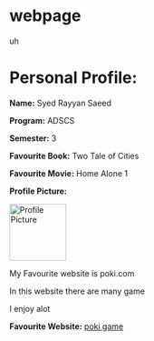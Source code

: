 # webpage
uh
<!DOCTYPE html>
<html lang="en">
<head>
    <meta charset="UTF-8">
    <meta name="viewport" content="width=device-width, initial-scale=1.0">
    <title>Personal Profile</title>
</head>
<body>
    <h1>Personal Profile:</h1>
    <p><b>Name:</b> Syed Rayyan Saeed</p>
    <p><b>Program:</b> ADSCS</p>
    <p><b>Semester:</b> 3</p>
    <p><b>Favourite Book:</b> Two Tale of Cities</p>
    <p><b>Favourite Movie:</b> Home Alone 1</p>
    <p><b>Profile Picture:</b></p>
    <img src="https://encrypted-tbn0.gstatic.com/images?q=tbn:ANd9GcSVJ3PX5GCLjBOI3LcVF6YSZjM1Fnb9dymjGg&s" alt="Profile Picture" style="width:100px; height:100px;">
    <p>My Favourite website is poki.com</p>
    <p>In this website there are many game</p>
    <p>I enjoy alot</p>
    <p><b>Favourite Website:</b> <a href="https://poki.com/">poki game</a></p>
</body>
</html>


